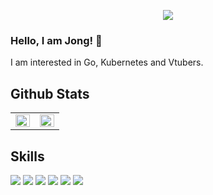 <p align="center">
  <img src="https://capsule-render.vercel.app/api?type=waving&color=6495ED&height=300&section=header&text=Hello&fontSize=90&animation=fadeIn&fontAlignY=38&desc=World&descAlignY=51&descAlign=62" />
</p>

### Hello, I am Jong! 👋

I am interested in Go, Kubernetes and Vtubers.

## Github Stats
<table><tr><td valign="top" width="50%">

<img src="https://github-readme-stats.vercel.app/api?username=gopher-bell&show_icons=true&theme=tokyonight" align="left" style="width: 100%"/>

</td><td valign="top" width="50%">

<img src="https://github-readme-stats.vercel.app/api/top-langs/?username=gopher-bell&hide=Objective-C%2B%2B,html,css&langs_count=4&layout=compact&theme=tokyonight" align="left" style="width: 100%"/>

</td></tr></table>

## Skills
<img src="https://img.shields.io/badge/Go-00ADD8?style=flat&logo=Go&logoColor=white"/> <img src="https://img.shields.io/badge/Kubernetes-326CE5?style=flat&logo=Kubernetes&logoColor=white"/> <img src="https://img.shields.io/badge/Docker-2496ED?style=flat-square&logo=Docker&logoColor=white"/> <img src="https://img.shields.io/badge/PostgreSQL-4169E1?style=flat-square&logo=PostgreSQL&logoColor=white"/> <img src="https://img.shields.io/badge/Apache%20Cassandra-1287B1?style=flat-square&logo=Apache%20Cassandra&logoColor=white"/> <img src="https://img.shields.io/badge/Google%20Cloud-4285F4?style=flat-square&logo=Google%20Cloud&logoColor=white"/>


<!--
**gopher-bell/gopher-bell** is a ✨ _special_ ✨ repository because its `README.md` (this file) appears on your GitHub profile.

Here are some ideas to get you started:

- 🔭 I’m currently working on ...
- 🌱 I’m currently learning ...
- 👯 I’m looking to collaborate on ...
- 🤔 I’m looking for help with ...
- 💬 Ask me about ...
- 📫 How to reach me: ...
- 😄 Pronouns: ...
- ⚡ Fun fact: ...
-->
